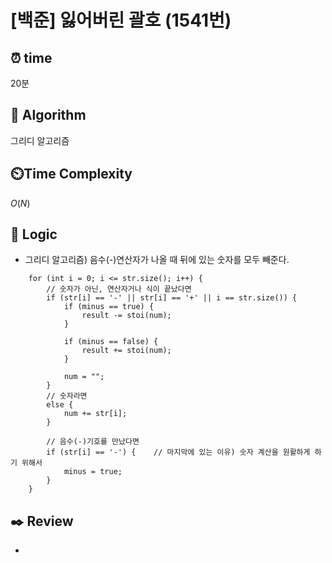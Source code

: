 # [백준] 잃어버린 괄호 (1541번)

## ⏰  **time**

20분

## :pushpin: **Algorithm**

그리디 알고리즘

## ⏲️**Time Complexity**

$O(N)$

## :round_pushpin: **Logic**

- 그리디 알고리즘) 음수(-)연산자가 나올 때 뒤에 있는 숫자를 모두 빼준다.
```
  	for (int i = 0; i <= str.size(); i++) {
  		// 숫자가 아닌, 연산자거나 식이 끝났다면
  		if (str[i] == '-' || str[i] == '+' || i == str.size()) {
  			if (minus == true) {
  				result -= stoi(num);
  			}
  
  			if (minus == false) {
  				result += stoi(num);
  			}
  
  			num = "";
  		}
  		// 숫자라면
  		else {
  			num += str[i];
  		}
  
  		// 음수(-)기호를 만났다면
  		if (str[i] == '-') {	// 마지막에 있는 이유) 숫자 계산을 원활하게 하기 위해서
  			minus = true;
  		}
  	}
```

## :black_nib: **Review**

- 
